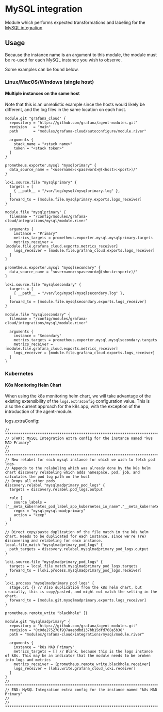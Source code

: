 # MySQL integration
Module which performs expected transformations and labeling for the [MySQL integration](https://grafana.com/docs/grafana-cloud/monitor-infrastructure/integrations/integration-reference/integration-mysql/)

## Usage
Because the instance name is an argument to this module, the module must be re-used for each MySQL instance you wish to observe.

Some examples can be found below.

### Linux/MacOS/Windows (single host)

#### Multiple instances on the same host

Note that this is an unrealistic example since the hosts would likely be different, and the log files in the same location on each host.

```
module.git "grafana_cloud" {
  repository = "https://github.com/grafana/agent-modules.git"
  revision   = "main"
  path       = "modules/grafana-cloud/autoconfigure/module.river"

  arguments {
    stack_name = "<stack name>"
    token = "<stack token>"
  }
}

prometheus.exporter.mysql "mysqlprimary" {
  data_source_name = "<username>:<password>@(<host>:<port>)/"
}

loki.source.file "mysqlprimary" {
  targets = [
    { __path__ = "/var/log/mysql/mysqlprimary.log" },
  ]
  forward_to = [module.file.mysqlprimary.exports.logs_receiver]
}

module.file "mysqlprimary" {
  filename = "/config/modules/grafana-cloud/integrations/mysql/module.river"

  arguments {
    instance = "Primary"
    metrics_targets = prometheus.exporter.mysql.mysqlprimary.targets
    metrics_receiver = [module.file.grafana_cloud.exports.metrics_receiver]
    logs_receiver = [module.file.grafana_cloud.exports.logs_receiver]
  }
}

prometheus.exporter.mysql "mysqlsecondary" {
  data_source_name = "<username>:<password>@(<host>:<port>)/"
}

loki.source.file "mysqlsecondary" {
  targets = [
    { __path__ = "/var/log/mysql/mysqlsecondary.log" },
  ]
  forward_to = [module.file.mysqlsecondary.exports.logs_receiver]
}

module.file "mysqlsecondary" {
  filename = "/config/modules/grafana-cloud/integrations/mysql/module.river"

  arguments {
    instance = "Secondary"
    metrics_targets = prometheus.exporter.mysql.mysqlsecondary.targets
    metrics_receiver = [module.file.grafana_cloud.exports.metrics_receiver]
    logs_receiver = [module.file.grafana_cloud.exports.logs_receiver]
  }
}
```

### Kubernetes

#### K8s Monitoring Helm Chart

When using the k8s monitoring helm chart, we will take advantage of the existing extensibility of the `logs.extraConfig` configuration value. This is also the current approach for the k8s app, with the exception of the introduction of the agent-module.

logs.extraConfig:
```
// ******************************************************************************************************************************************//
// START: MySQL Integration extra config for the instance named "k8s MAD Primary"                                                            //
// ******************************************************************************************************************************************//
// New relabel for each mysql instance for which we wish to fetch pod logs.
// Appends to the relabeling which was already done by the k8s helm chart discovery relabeling which adds namespace, pod, job, and calculates the pod log path on the host
// Drops all other pods
discovery.relabel "mysqlmadprimary_pod_logs" {
  targets = discovery.relabel.pod_logs.output

  rule {
    source_labels = ["__meta_kubernetes_pod_label_app_kubernetes_io_name","__meta_kubernetes_pod_label_app_kubernetes_io_instance","__meta_kubernetes_pod_label_app_kubernetes_io_component"]
    regex = "mysql;mysql-mad;primary"
    action = "keep"
  }
}

// Direct copy/paste duplication of the file match in the k8s helm chart. Needs to be duplicated for each instance, since we're (re) discovering and relabeling for eacn instance.
local.file_match "mysqlmadprimary_pod_logs" {
  path_targets = discovery.relabel.mysqlmadprimary_pod_logs.output
}

loki.source.file "mysqlmadprimary_pod_logs" {
  targets = local.file_match.mysqlmadprimary_pod_logs.targets
  forward_to = [loki.process.mysqlmadprimary_pod_logs.receiver]
}

loki.process "mysqlmadprimary_pod_logs" {
  stage.cri {} // Also duplication from the k8s helm chart, but crucially, this is copy/pasted, and might not match the setting in the chart.
  forward_to = [module.git.mysqlmadprimary.exports.logs_receiver]
}

prometheus.remote_write "blackhole" {}

module.git "mysqlmadprimary" {
  repository = "https://github.com/grafana/agent-modules.git"
  revision = "0c0de275270f937aaebdbd137bb15dfd768a5b38"
  path = "modules/grafana-cloud/integrations/mysql/module.river"

  arguments {
    instance = "k8s MAD Primary"
    metrics_targets = [] // Blank, because this is the logs instance of k8s. This may be an indicator that the module needs to be broken into logs and metrics
    metrics_receiver = [prometheus.remote_write.blackhole.receiver]
    logs_receiver = [loki.write.grafana_cloud_loki.receiver]
  }
}
// ******************************************************************************************************************************************//
// END: MySQL Integration extra config for the instance named "k8s MAD Primary"                                                              //
// ******************************************************************************************************************************************//
```
